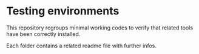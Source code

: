 # Testing environments
This repository regroups minimal working codes to verify that related tools have been correctly installed.

Each folder contains a related readme file with further infos.
